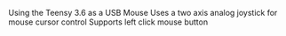 Using the Teensy 3.6 as a USB Mouse
Uses a two axis analog joystick for mouse cursor control
Supports left click mouse button
